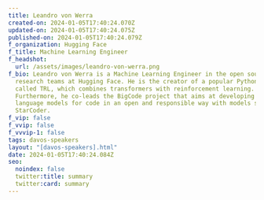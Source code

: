 ```yaml
---
title: Leandro von Werra
created-on: 2024-01-05T17:40:24.070Z
updated-on: 2024-01-05T17:40:24.075Z
published-on: 2024-01-05T17:40:24.079Z
f_organization: Hugging Face
f_title: Machine Learning Engineer
f_headshot:
  url: /assets/images/leandro-von-werra.png
f_bio: Leandro von Werra is a Machine Learning Engineer in the open source and
  research teams at Hugging Face. He is the creator of a popular Python library
  called TRL, which combines transformers with reinforcement learning.
  Furthermore, he co-leads the BigCode project that aims at developing large
  language models for code in an open and responsible way with models such as
  StarCoder.
f_vip: false
f_vvip: false
f_vvvip-1: false
tags: davos-speakers
layout: "[davos-speakers].html"
date: 2024-01-05T17:40:24.084Z
seo:
  noindex: false
  twitter:title: summary
  twitter:card: summary
---
```

